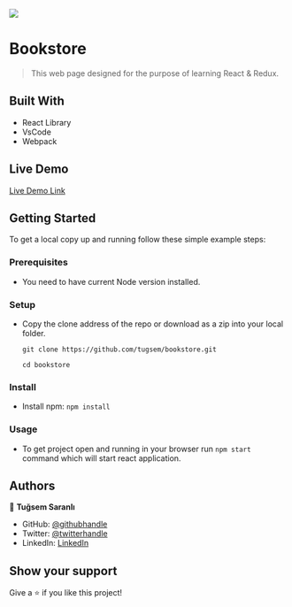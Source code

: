 ![](https://img.shields.io/badge/Microverse-blueviolet)

# Bookstore

> This web page designed for the purpose of learning React & Redux.


## Built With

- React Library
- VsCode
- Webpack

## Live Demo 

[Live Demo Link](https://tugsem.github.io/bookstore/public/)

## Getting Started

To get a local copy up and running follow these simple example steps:

### Prerequisites

- You need to have current Node version installed.

### Setup

- Copy the clone address of the repo or download as a zip into your local folder.

  `git clone https://github.com/tugsem/bookstore.git`

  `cd bookstore`

### Install

- Install npm: 
 `npm install`

### Usage

- To get project open and running in your browser run `npm start` command which will start react application.


## Authors

👤 **Tuğsem Saranlı**

- GitHub: [@githubhandle](https://github.com/tugsem)
- Twitter: [@twitterhandle](https://twitter.com/TugsemSaranli)
- LinkedIn: [LinkedIn](https://www.linkedin.com/in/tuğsem-saranlı-5b2a98230/?locale=en_US)


## Show your support

Give a ⭐️ if you like this project!


